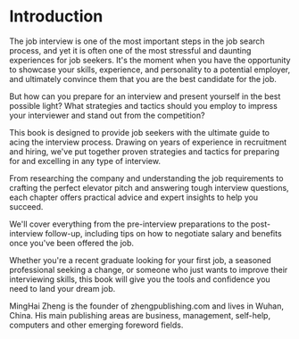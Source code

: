 # Introduction

The job interview is one of the most important steps in the job search process, and yet it is often one of the most stressful and daunting experiences for job seekers. It's the moment when you have the opportunity to showcase your skills, experience, and personality to a potential employer, and ultimately convince them that you are the best candidate for the job.

But how can you prepare for an interview and present yourself in the best possible light? What strategies and tactics should you employ to impress your interviewer and stand out from the competition?

This book is designed to provide job seekers with the ultimate guide to acing the interview process. Drawing on years of experience in recruitment and hiring, we've put together proven strategies and tactics for preparing for and excelling in any type of interview.

From researching the company and understanding the job requirements to crafting the perfect elevator pitch and answering tough interview questions, each chapter offers practical advice and expert insights to help you succeed.

We'll cover everything from the pre-interview preparations to the post-interview follow-up, including tips on how to negotiate salary and benefits once you've been offered the job.

Whether you're a recent graduate looking for your first job, a seasoned professional seeking a change, or someone who just wants to improve their interviewing skills, this book will give you the tools and confidence you need to land your dream job.

MingHai Zheng is the founder of zhengpublishing.com and lives in Wuhan, China. His main publishing areas are business, management, self-help, computers and other emerging foreword fields.
